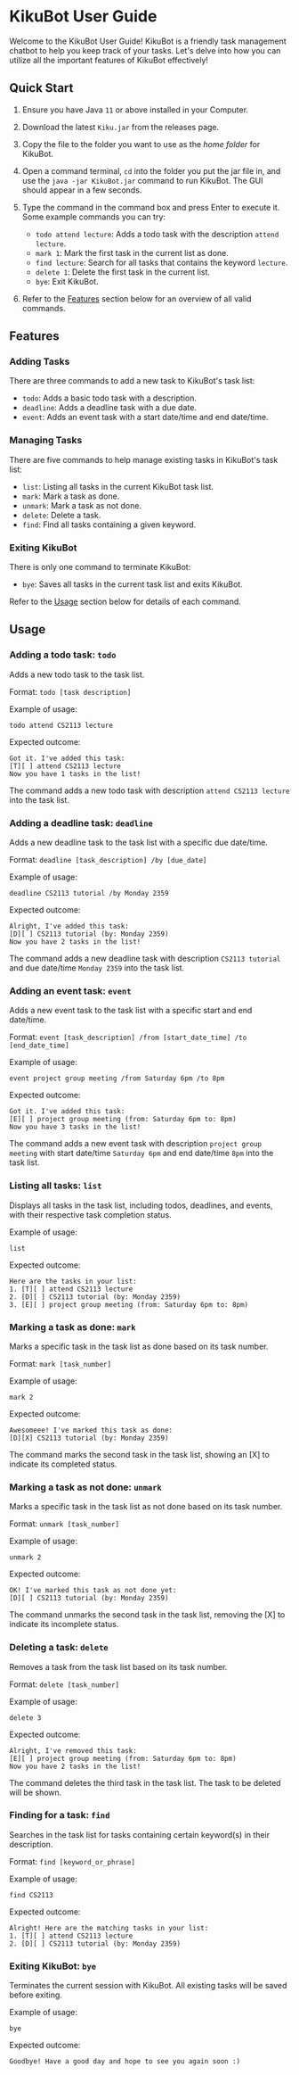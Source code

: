 # KikuBot User Guide

Welcome to the KikuBot User Guide! KikuBot is a friendly task management chatbot to help you keep track of your tasks. Let's delve into how you can utilize all the important features of KikuBot effectively!

## Quick Start

1. Ensure you have Java `11` or above installed in your Computer.
2. Download the latest `Kiku.jar` from the releases page.
3. Copy the file to the folder you want to use as the _home folder_ for KikuBot.
4. Open a command terminal, `cd` into the folder you put the jar file in, and use the `java -jar KikuBot.jar` command to run KikuBot. The GUI should appear in a few seconds.
5. Type the command in the command box and press Enter to execute it.
Some example commands you can try:
   - `todo attend lecture`: Adds a todo task with the description `attend lecture`.
   - `mark 1`: Mark the first task in the current list as done.
   - `find lecture`: Search for all tasks that contains the keyword `lecture`.
   - `delete 1`: Delete the first task in the current list.
   - `bye`: Exit KikuBot.

6. Refer to the [Features](#Features) section below for an overview of all valid commands.

## Features

### Adding Tasks
There are three commands to add a new task to KikuBot's task list:
- `todo`: Adds a basic todo task with a description.
- `deadline`: Adds a deadline task with a due date.
- `event`: Adds an event task with a start date/time and end date/time.

### Managing Tasks
There are five commands to help manage existing tasks in KikuBot's task list:
- `list`: Listing all tasks in the current KikuBot task list.
- `mark`: Mark a task as done.
- `unmark`: Mark a task as not done.
- `delete`: Delete a task.
- `find`: Find all tasks containing a given keyword.

### Exiting KikuBot
There is only one command to terminate KikuBot:
- `bye`: Saves all tasks in the current task list and exits KikuBot.

Refer to the [Usage](#Usage) section below for details of each command.


## Usage

### Adding a todo task: `todo`

Adds a new todo task to the task list.

Format: `todo [task description]`

Example of usage: 

`todo attend CS2113 lecture`

Expected outcome:
```
Got it. I've added this task: 
[T][ ] attend CS2113 lecture
Now you have 1 tasks in the list!
```

The command adds a new todo task with  description `attend CS2113 lecture` into the task list.

### Adding a deadline task: `deadline`

Adds a new deadline task to the task list with a specific due date/time.

Format: `deadline [task_description] /by [due_date]`

Example of usage:

`deadline CS2113 tutorial /by Monday 2359`

Expected outcome:

```
Alright, I've added this task: 
[D][ ] CS2113 tutorial (by: Monday 2359)
Now you have 2 tasks in the list!
```

The command adds a new deadline task with description `CS2113 tutorial` and due date/time `Monday 2359` into the task list.

### Adding an event task: `event`

Adds a new event task to the task list with a specific start and end date/time.

Format: `event [task_description] /from [start_date_time] /to [end_date_time]`

Example of usage:

`event project group meeting /from Saturday 6pm /to 8pm`

Expected outcome:
```
Got it. I've added this task: 
[E][ ] project group meeting (from: Saturday 6pm to: 8pm)
Now you have 3 tasks in the list!
```

The command adds a new event task with description `project group meeting` with start date/time `Saturday 6pm` and end date/time `8pm` into the task list.

### Listing all tasks: `list`

Displays all tasks in the task list, including todos, deadlines, and events, with their respective task completion status.

Example of usage:

`list`

Expected outcome:

```
Here are the tasks in your list: 
1. [T][ ] attend CS2113 lecture
2. [D][ ] CS2113 tutorial (by: Monday 2359)
3. [E][ ] project group meeting (from: Saturday 6pm to: 8pm)
```

### Marking a task as done: `mark`

Marks a specific task in the task list as done based on its task number.

Format: `mark [task_number]`

Example of usage:

`mark 2`

Expected outcome:

```
Awesomeee! I've marked this task as done: 
[D][X] CS2113 tutorial (by: Monday 2359)
```

The command marks the second task in the task list, showing an [X] to indicate its completed status.

### Marking a task as not done: `unmark`

Marks a specific task in the task list as not done based on its task number.

Format: `unmark [task_number]`

Example of usage:

`unmark 2`

Expected outcome:

```
OK! I've marked this task as not done yet: 
[D][ ] CS2113 tutorial (by: Monday 2359)
```

The command unmarks the second task in the task list, removing the [X] to indicate its incomplete status.

### Deleting a task: `delete`

Removes a task from the task list based on its task number.

Format: `delete [task_number]`

Example of usage:

`delete 3`

Expected outcome:

```
Alright, I've removed this task: 
[E][ ] project group meeting (from: Saturday 6pm to: 8pm)
Now you have 2 tasks in the list!
```

The command deletes the third task in the task list. The task to be deleted will be shown.

### Finding for a task: `find`

Searches in the task list for tasks containing certain keyword(s) in their description.

Format: `find [keyword_or_phrase]`

Example of usage:

`find CS2113`

Expected outcome:

```
Alright! Here are the matching tasks in your list:
1. [T][ ] attend CS2113 lecture
2. [D][ ] CS2113 tutorial (by: Monday 2359)
```

### Exiting KikuBot: `bye`

Terminates the current session with KikuBot. All existing tasks will be saved before exiting.

Example of usage:

`bye`

Expected outcome:

```
Goodbye! Have a good day and hope to see you again soon :)
```